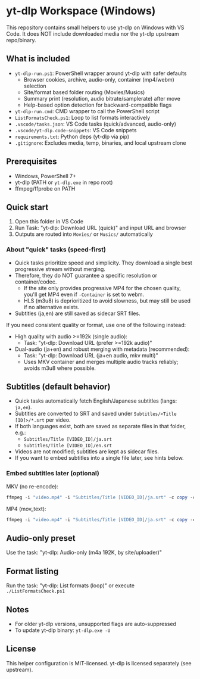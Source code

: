 # yt-dlp Workspace (Windows)

This repository contains small helpers to use yt-dlp on Windows with VS Code.
It does NOT include downloaded media nor the yt-dlp upstream repo/binary.

## What is included

- `yt-dlp-run.ps1`: PowerShell wrapper around yt-dlp with safer defaults
  - Browser cookies, archive, audio-only, container (mp4/webm) selection
  - Site/format based folder routing (Movies/Musics)
  - Summary print (resolution, audio bitrate/samplerate) after move
  - Help-based option detection for backward-compatible flags
- `yt-dlp-run.cmd`: CMD wrapper to call the PowerShell script
- `ListFormatsCheck.ps1`: Loop to list formats interactively
- `.vscode/tasks.json`: VS Code tasks (quick/advanced, audio-only)
- `.vscode/yt-dlp.code-snippets`: VS Code snippets
- `requirements.txt`: Python deps (yt-dlp via pip)
- `.gitignore`: Excludes media, temp, binaries, and local upstream clone

## Prerequisites

- Windows, PowerShell 7+
- yt-dlp (PATH or `yt-dlp.exe` in repo root)
- ffmpeg/ffprobe on PATH

## Quick start

1. Open this folder in VS Code
2. Run Task: "yt-dlp: Download URL (quick)" and input URL and browser
3. Outputs are routed into `Movies/` or `Musics/` automatically

### About "quick" tasks (speed-first)

- Quick tasks prioritize speed and simplicity. They download a single best progressive stream without merging.
- Therefore, they do NOT guarantee a specific resolution or container/codec.
  - If the site only provides progressive MP4 for the chosen quality, you'll get MP4 even if `-Container` is set to webm.
  - HLS (m3u8) is deprioritized to avoid slowness, but may still be used if no alternative exists.
- Subtitles (ja,en) are still saved as sidecar SRT files.

If you need consistent quality or format, use one of the following instead:

- High quality with audio >=192k (single audio):
  - Task: "yt-dlp: Download URL (prefer >=192k audio)"
- Dual-audio (ja+en) and robust merging with metadata (recommended):
  - Task: "yt-dlp: Download URL (ja+en audio, mkv multi)"
  - Uses MKV container and merges multiple audio tracks reliably; avoids m3u8 where possible.

## Subtitles (default behavior)

- Quick tasks automatically fetch English/Japanese subtitles (langs: `ja,en`).
- Subtitles are converted to SRT and saved under `Subtitles/<Title [ID]>/*.srt` per video.
- If both languages exist, both are saved as separate files in that folder, e.g.:
  - `Subtitles/Title [VIDEO_ID]/ja.srt`
  - `Subtitles/Title [VIDEO_ID]/en.srt`
- Videos are not modified; subtitles are kept as sidecar files.
- If you want to embed subtitles into a single file later, see hints below.

### Embed subtitles later (optional)

MKV (no re-encode):

```powershell
ffmpeg -i "video.mp4" -i "Subtitles/Title [VIDEO_ID]/ja.srt" -c copy -c:s srt "video.withsub.mkv"
```

MP4 (mov_text):

```powershell
ffmpeg -i "video.mp4" -i "Subtitles/Title [VIDEO_ID]/ja.srt" -c copy -c:s mov_text "video.withsub.mp4"
```

## Audio-only preset

Use the task: "yt-dlp: Audio-only (m4a 192K, by site/uploader)"

## Format listing

Run the task: "yt-dlp: List formats (loop)" or execute `./ListFormatsCheck.ps1`

## Notes

- For older yt-dlp versions, unsupported flags are auto-suppressed
- To update yt-dlp binary: `yt-dlp.exe -U`

## License

This helper configuration is MIT-licensed. yt-dlp is licensed separately (see upstream).
